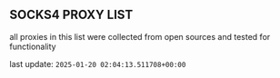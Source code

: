 ## SOCKS4 PROXY LIST

all proxies in this list were collected from open sources and tested for functionality

last update: `2025-01-20 02:04:13.511708+00:00`